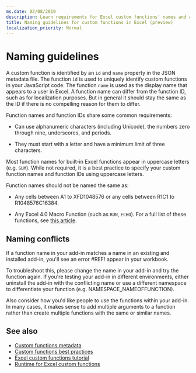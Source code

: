 ```yaml
---
ms.date: 02/08/2019
description: Learn requirements for Excel custom functions' names and avoid common naming pitfalls.
title: Naming guidelines for custom functions in Excel (preview)
localization_priority: Normal
---
```

# Naming guidelines

A custom function is identified by an `id` and `name` property in the JSON metadata file. The function `id` is used to uniquely identify custom functions in your JavaScript code. The function `name` is used as the display name that appears to a user in Excel. A function name can differ from the function ID, such as for localization purposes. But in general it should stay the same as the ID if there is no compelling reason for them to differ.

Function names and function IDs share some common requirements:

- Can use alphanumeric characters (including Unicode), the numbers zero through nine, underscores, and periods.

- They must start with a letter and have a minimum limit of three characters.

Most function names for built-in Excel functions appear in uppercase letters (e.g. `SUM`). While not required, it is a best practice to specify your custom function names and function IDs using uppercase letters.

Function names should not be named the same as:

- Any cells between A1 to XFD1048576 or any cells between R1C1 to R1048576C16384.

- Any Excel 4.0 Macro Function (such as `RUN`, `ECHO`).  For a full list of these functions, see [this article](https://www.microsoft.com/en-us/download/details.aspx?id=1465).

## Naming conflicts

If a function name in your add-in matches a name in an existing and installed add-in, you'll see an error #REF! appear in your workbook.

To troubleshoot this, please change the name in your add-in and try the function again. If you're testing your add-in in different environments, either uninstall the add-in with the conflicting name or use a different namespace to differentiate your function (e.g. NAMESPACE_NAMEOFFUNCTION).

Also consider how you'd like people to use the functions within your add-in. In many cases, it makes sense to add multiple arguments to a function rather than create multiple functions with the same or similar names.

## See also

* [Custom functions metadata](custom-functions-json.md)
* [Custom functions best practices](custom-functions-best-practices.md)
* [Excel custom functions tutorial](../tutorials/excel-tutorial-create-custom-functions.md)
* [Runtime for Excel custom functions](custom-functions-runtime.md)
